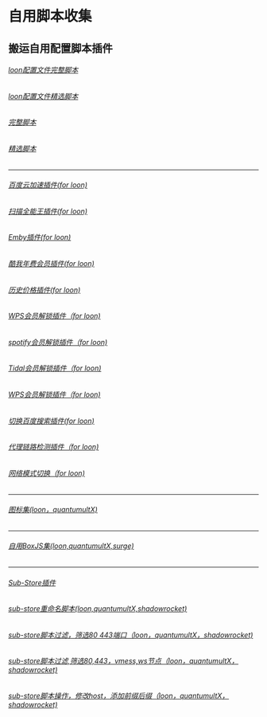 # 自用脚本收集  
## 搬运自用配置脚本插件
###### [loon配置文件完整脚本](https://https://raw.githubusercontent.com/deezertidal/private/main/Loon_Full.conf)
###### [loon配置文件精选脚本](https://https://raw.githubusercontent.com/deezertidal/private/main/Loon_Basic.conf)
###### [完整脚本](https://raw.githubusercontent.com/deezertidal/private/main/Script_Ultra.js)
###### [精选脚本](https://raw.githubusercontent.com/deezertidal/private/main/scripts_collection.js)
****
###### [百度云加速插件(for loon)](https://raw.githubusercontent.com/deezertidal/private/main/BaiduCloud.plugin)
###### [扫描全能王插件(for loon)](https://raw.githubusercontent.com/deezertidal/private/main/CamScanner.plugin)
###### [Emby插件(for loon)](https://raw.githubusercontent.com/deezertidal/private/main/Emby.plugin)
###### [酷我年费会员插件(for loon)](https://raw.githubusercontent.com/deezertidal/private/main/KuwoVip.plugin)
###### [历史价格插件(for loon)](https://raw.githubusercontent.com/deezertidal/private/main/Price.plugin)
###### [WPS会员解锁插件（for loon)](https://raw.githubusercontent.com/deezertidal/private/main/WPS.plugin)
###### [spotify会员解锁插件（for loon)](https://raw.githubusercontent.com/deezertidal/private/main/SpotifyPremium.plugin)
###### [Tidal会员解锁插件（for loon)](https://raw.githubusercontent.com/deezertidal/private/main/Tidal-HiFi.plugin)
###### [WPS会员解锁插件（for loon)](https://raw.githubusercontent.com/deezertidal/private/main/WPS.plugin)
###### [切换百度搜索插件(for loon)](https://raw.githubusercontent.com/deezertidal/private/main/B-Search.plugin)
###### [代理链路检测插件（for loon)](https://raw.githubusercontent.com/deezertidal/private/main/NodeLinkCheck.plugin) 
###### [网络模式切换（for loon)](https://raw.githubusercontent.com/deezertidal/private/main/Running-Mode.plugin)
****
###### [图标集(loon，quantumultX)](https://raw.githubusercontent.com/deezertidal/private/main/icons.json)
****
###### [自用BoxJS集(loon,quantumultX,surge)](https://raw.githubusercontent.com/deezertidal/private/main/Boxjs.json)
****
###### [Sub-Store插件](https://raw.githubusercontent.com/Peng-YM/Sub-Store/master/config/Loon.plugin)
###### [sub-store重命名脚本(loon,quantumultX,shadowrocket)](https://raw.githubusercontent.com/futurkk/Potato/main/Rename/rename.js#input=zh&output=zh&airport=你需要的机场名)
###### [sub-store脚本过滤，筛选80 443端口（loon，quantumultX，shadowrocket)](https://raw.githubusercontent.com/deezertidal/private/main/port-filter.js)
###### [sub-store脚本过滤,筛选80,443，vmess,ws节点（loon，quantumultX，shadowrocket)](https://raw.githubusercontent.com/deezertidal/private/main/nodes-filter.js) 
###### [sub-store脚本操作，修改host，添加前缀后缀（loon，quantumultX，shadowrocket)](https://raw.githubusercontent.com/deezertidal/private/main/vmess-host.js)
